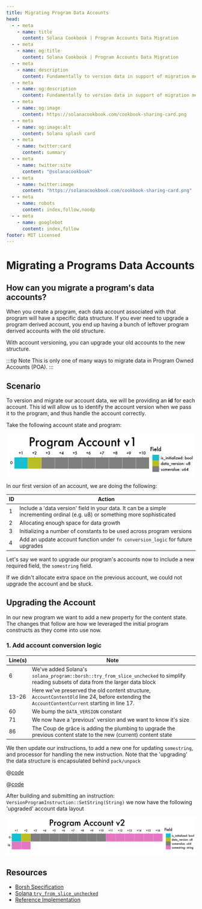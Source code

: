 ```yaml
---
title: Migrating Program Data Accounts
head:
  - - meta
    - name: title
      content: Solana Cookbook | Program Accounts Data Migration
  - - meta
    - name: og:title
      content: Solana Cookbook | Program Accounts Data Migration
  - - meta
    - name: description
      content: Fundamentally to version data in support of migration means to create a unique reference for a collection of data. This reference can take the form of a query, an ID, or also commonly a datetime identifier. Learn about Serialization and more Ingredients for your dish at The Solana cookbook.
  - - meta
    - name: og:description
      content: Fundamentally to version data in support of migration means to create a unique reference for a collection of data. This reference can take the form of a query, an ID, or also commonly a datetime identifier. Learn about Serialization and more Ingredients for your dish at The Solana cookbook.
  - - meta
    - name: og:image
      content: https://solanacookbook.com/cookbook-sharing-card.png
  - - meta
    - name: og:image:alt
      content: Solana splash card
  - - meta
    - name: twitter:card
      content: summary
  - - meta
    - name: twitter:site
      content: "@solanacookbook"
  - - meta
    - name: twitter:image
      content: "https://solanacookbook.com/cookbook-sharing-card.png"
  - - meta
    - name: robots
      content: index,follow,noodp
  - - meta
    - name: googlebot
      content: index,follow
footer: MIT Licensed
---
```


# Migrating a Programs Data Accounts

## How can you migrate a program's data accounts?

When you create a program, each data account associated with that
program will have a specific data structure. If you ever need
to upgrade a program derived account, you end up having a bunch
of leftover program derived accounts with the old structure.

With account versioning, you can upgrade your old accounts to
the new structure.

:::tip Note
This is only one of many ways to migrate data in Program Owned Accounts (POA).
:::

## Scenario

To version and migrate our account data, we will be providing an **id** for each
account. This id will allow us to identify the account version when
we pass it to the program, and thus handle the account correctly.

Take the following account state and program:

<img src="./pav1.png" alt="Program Account v1">

<SolanaCodeGroup>
  <SolanaCodeGroupItem title="Account" active>

  <template v-slot:default>

@[code](@/code/data-migration/account-v0.en.rs)

  </template>

  <template v-slot:preview>

@[code](@/code/data-migration/account-v0.preview.en.rs)

  </template>

  </SolanaCodeGroupItem>

<SolanaCodeGroupItem title="Instruction" active>

  <template v-slot:default>

@[code](@/code/data-migration/rust.instruction.en.rs)

  </template>

  <template v-slot:preview>

@[code](@/code/data-migration/rust.instruction.preview.en.rs)

  </template>

  </SolanaCodeGroupItem>

<SolanaCodeGroupItem title="Processor" active>

  <template v-slot:default>

@[code](@/code/data-migration/rust.processor.en.rs)

  </template>

  <template v-slot:preview>

@[code](@/code/data-migration/rust.processor.preview.en.rs)

  </template>

  </SolanaCodeGroupItem>

</SolanaCodeGroup>

In our first version of an account, we are doing the following:

| ID | Action |
| - | - |
|1| Include a 'data version' field in your data. It can be a simple incrementing ordinal (e.g. u8) or something more sophisticated
|2| Allocating enough space for data growth
|3| Initializing a number of constants to be used across program versions
|4| Add an update account function under `fn conversion_logic` for future upgrades

Let's say we want to upgrade our program's accounts now to include
a new required field, the `somestring` field.

If we didn't allocate extra space on the previous account, we could
not upgrade the account and be stuck.

## Upgrading the Account

In our new program we want to add a new property for the content state.
The changes that follow are how we leveraged the initial program
constructs as they come into use now.

### 1. Add account conversion logic

<SolanaCodeGroup>
  <SolanaCodeGroupItem title="Account">

  <template v-slot:default>

@[code](@/code/data-migration/account-v1.en.rs)

  </template>

  <template v-slot:preview>

@[code](@/code/data-migration/account-v1.preview.en.rs)

  </template>

  </SolanaCodeGroupItem>
</SolanaCodeGroup>

| Line(s) | Note |
| ------- | - |
| 6 | We've added Solana's `solana_program::borsh::try_from_slice_unchecked` to simplify reading subsets of data from the larger data block
| 13-26| Here we've preserved the old content structure, `AccountContentOld` line 24, before extending the `AccountContentCurrent` starting in line 17.
| 60 | We bump the `DATA_VERSION` constant
| 71 | We now have a 'previous' version and we want to know it's size
| 86 | The Coup de grâce is adding the plumbing to upgrade the previous content state to the new (current) content state

We then update our instructions, to add a new one for updating `somestring`, and processor for handling the new instruction. Note that the 'upgrading' the data structure is encapsulated behind `pack/unpack`

<CodeGroup>
  <CodeGroupItem title="Instruction">

@[code](@/code/data-migration/rust.instruction1.en.rs)

  </CodeGroupItem>

  <CodeGroupItem title="Processor">

@[code](@/code/data-migration/rust.processor1.en.rs)

  </CodeGroupItem>
</CodeGroup>

After building and submitting an instruction: `VersionProgramInstruction::SetString(String)` we now have the following 'upgraded' account data layout

<img src="./pav2.png" alt="Program Account v2">

## Resources

* [Borsh Specification](https://borsh.io/)
* [Solana `try_from_slice_unchecked`](https://github.com/solana-labs/solana/blob/master/sdk/program/src/borsh.rs#L67)
* [Reference Implementation](https://github.com/FrankC01/versioning-solana)
